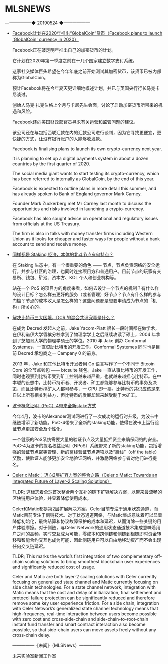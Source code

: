 # ​MLSNEWS
——————◆
20190524
◆——————
* [Facebook计划在2020年推出“GlobalCoin”货币（Facebook plans to launch 'GlobalCoin' currency in 2020）](https://www.bbc.com/news/business-48383460?ref=tokendaily)

  Facebook正在敲定明年推出自己的加密货币的计划。

  它计划在2020年第一季度之前在十几个国家建立数字支付系统。

  这家社交媒体巨头希望在今年年底之前开始测试其加密货币，该货币已被内部称为GlobalCoin。

  预计Facebook将在今年夏天更详细地概述计划，并已与英国央行行长马克卡尼谈过。

  创始人马克·扎克伯格上个月与卡尼先生会面，讨论了启动加密货币所带来的机遇和风险。

  Facebook还向美国财政部官员寻求有关运营和监管问题的建议。

  该公司还在与包括西联汇款在内的汇款公司进行谈判，因为它寻找更便宜，更快捷的方式，让没有银行账户的人能够收发款。

  Facebook is finalising plans to launch its own crypto-currency next year.

  It is planning to set up a digital payments system in about a dozen countries by the first quarter of 2020.

  The social media giant wants to start testing its crypto-currency, which has been referred to internally as GlobalCoin, by the end of this year.

  Facebook is expected to outline plans in more detail this summer, and has already spoken to Bank of England governor Mark Carney.

  Founder Mark Zuckerberg met Mr Carney last month to discuss the opportunities and risks involved in launching a crypto-currency.

  Facebook has also sought advice on operational and regulatory issues from officials at the US Treasury.

  The firm is also in talks with money transfer firms including Western Union as it looks for cheaper and faster ways for people without a bank account to send and receive money.
* [同样都是 Staking 经济，本体的北斗节点有何特点？](https://mp.weixin.qq.com/s/oaIINcss7OKH9uKVq5__aw)

  在 Staking 生态中，有一个很重要的角色 —— 节点，节点负责网络的安全运行，并参与社区的治理，也同时连接项目方和普通用户。目前节点的玩家有交易所、钱包、矿池、资本方、KOL 个人和创业机构等。

  站在一个 PoS 的项目方的角度来看，如何去设计一个节点的机制？有什么样的设计目标？怎么样去更好的服务（或者管理）好节点？节点有什么样的参与门槛？节点的成本收入是怎么样的？这些问题都是想要申请成为节点的「机构」所关心的。
* [解决比特币三大困境，DCR 的混合共识究竟是什么？](https://mp.weixin.qq.com/s?__biz=MzU3MDM2NTE4NA==&mid=2247486118&idx=1&sn=59f713af9ac659601799e4ac5af6bb45&chksm=fcf1cec9cb8647dfe87979a6909f1f91462e90a743d40d67eaf57958c3ce953f7b48ebb0bcb8&scene=0&xtrack=1)

  在成为 Decred 发起人之前，Jake Yacom-Piatt 很长一段时间都在做学术，在伊利诺伊大学香槟分校拿到了物理学学士之后继续攻读了硕士，2004 年拿到了芝加哥大学的物理学硕士的学位。2010 年 Jake 创办 Conformal Systemes，一直资助比特币的开发工作。Conformal Systemes 同时也是目前 Decred 承包商之一 Campany 0 的前身。
  
  2013 年，Jake 和其他比特币开发者用 Go 语言写作了一个不同于 Bitcoin Core 的全节点钱包 —— btcsuite 钱包。Jake 一直从事比特币的开发工作，同时也观察到比特币受到矿工控制越来越严重，也就越来越担心比特币。在中本聪的设想中，比特币持币者、开发者、矿工都能够参与比特币的事务及决策，而且比特币挖矿人人都可参与，一 CPU 即一票。比特币的共识应该是来自以上所有相关利益方，但比特币的发展却越来越受制于大矿工。
* [波卡概念证明（PoC）4带来全新stake方式](https://mp.weixin.qq.com/s/9ri6LBXbBEYkvBdhCESh4A)

  今年4月，波卡的Alexander测试网进行了一次成功的运行时升级，为波卡中继链增添了新功能。PoC-4带来了全新的staking功能，使得在波卡上运行验证节点更加安全及个性化。

  一个健康的PoS系统需要大量的验证节点及大量抵押资金来确保网络的安全。PoC-4为波卡的提名权益证明（NPoS）系统带来了新的staking功能，包括增强的验证节点密钥管理、新的离线验证节点选项以及“离线”（off the table）奖励，使验证人能够更加安全地验证网络，并激励网络参与者对他们进行提名。
* [Celer x Matic：迈向2层扩容方案的整合之路（Celer x Matic: Towards an Integrated Future of Layer-2 Scaling Solutions）](https://medium.com/celer-network/celer-x-matic-towards-an-integrated-future-of-layer-2-scaling-solutions-b497f114add3)

  TLDR; 这标志着全球首次整合两个互补的链下扩容解决方案，以带来最流畅的区块链用户体验，并显着降低使用成本。

  Celer和Matic都是第2层扩展解决方案，Celer目前专注于通用状态通道，而Matic目前专注于侧链技术。对于状态通道网络，与Matic集成意味着可以显着降低初始化，最终结算和协议故障保护的成本和延迟，从而消除一些关键的用户体验摩擦。对于侧链，与Celer Network的通用状态通道技术集成意味着用户之间的高频，实时交互成为可能，零成本和跨侧链和侧链到根链即时资金转移和智能合约交互也成为可能，因此侧链用户可以自由地移动资产而不会出现任何交叉链延迟。

  TLDR; This marks the world’s first integration of two complementary off-chain scaling solutions to bring smoothest blockchain user experiences and significantly reduced cost of usage.

  Celer and Matic are both layer-2 scaling solutions with Celer currently focusing on generalized state channel and Matic currently focusing on side chain technologies. For a state channel network, integration with Matic means that the cost and delay of initialization, final settlement and protocol failure protection can be significantly reduced and therefore remove some key user experience friction. For a side chain, integration with Celer Network’s generalized state channel technology means that high-frequency, real-time interaction between users become possible with zero cost and cross-side-chain and side-chain-to-root-chain instant fund transfer and smart contract interaction also become possible, so that side-chain users can move assets freely without any cross-chain delay.
  
  —————《未闻》（MLSNews）—————
                    
  未来实验室新闻工作室
